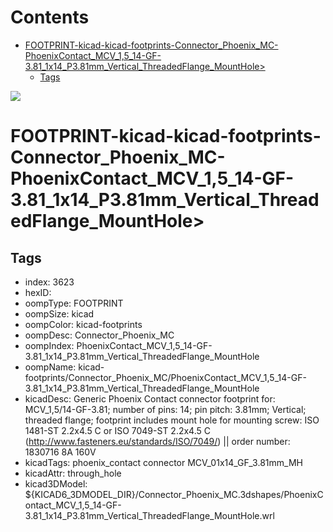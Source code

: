 



Contents
========

* [FOOTPRINT-kicad-kicad-footprints-Connector_Phoenix_MC-PhoenixContact_MCV_1,5_14-GF-3.81_1x14_P3.81mm_Vertical_ThreadedFlange_MountHole>](#footprint-kicad-kicad-footprints-connector_phoenix_mc-phoenixcontact_mcv_15_14-gf-381_1x14_p381mm_vertical_threadedflange_mounthole)
	* [Tags](#tags)
  
![][im]
# FOOTPRINT-kicad-kicad-footprints-Connector_Phoenix_MC-PhoenixContact_MCV_1,5_14-GF-3.81_1x14_P3.81mm_Vertical_ThreadedFlange_MountHole>

## Tags

- index: 3623
- hexID: 
- oompType: FOOTPRINT
- oompSize: kicad
- oompColor: kicad-footprints
- oompDesc: Connector_Phoenix_MC
- oompIndex: PhoenixContact_MCV_1,5_14-GF-3.81_1x14_P3.81mm_Vertical_ThreadedFlange_MountHole
- oompName: kicad-footprints/Connector_Phoenix_MC/PhoenixContact_MCV_1,5_14-GF-3.81_1x14_P3.81mm_Vertical_ThreadedFlange_MountHole
- kicadDesc: Generic Phoenix Contact connector footprint for: MCV_1,5/14-GF-3.81; number of pins: 14; pin pitch: 3.81mm; Vertical; threaded flange; footprint includes mount hole for mounting screw: ISO 1481-ST 2.2x4.5 C or ISO 7049-ST 2.2x4.5 C (http://www.fasteners.eu/standards/ISO/7049/) || order number: 1830716 8A 160V
- kicadTags: phoenix_contact connector MCV_01x14_GF_3.81mm_MH
- kicadAttr: through_hole
- kicad3DModel: ${KICAD6_3DMODEL_DIR}/Connector_Phoenix_MC.3dshapes/PhoenixContact_MCV_1,5_14-GF-3.81_1x14_P3.81mm_Vertical_ThreadedFlange_MountHole.wrl



[im]: image.png
